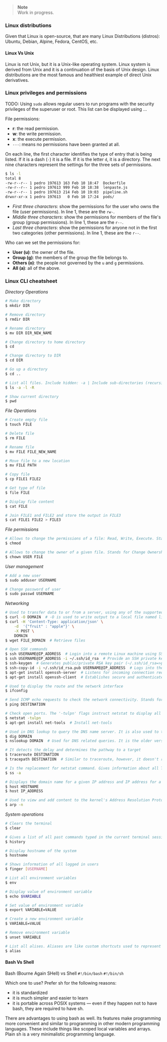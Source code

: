 > **Note**  
> Work in progress.

### Linux distributions

Given that Linux is open-source, that are many Linux Distributions (distros):
Ubuntu, Debian, Alpine, Fedora, CentOS, etc.

#### Linux Vs Unix
Linux is not Unix, but it is a Unix-like operating system. Linux system is derived from Unix and it is a continuation of the basis of Unix design. Linux distributions are the most famous and healthiest example of direct Unix derivatives.

### Linux privileges and permissions
TODO:
Using `sudo` allows regular users to run programs with the security privileges of the superuser or root. This list can be displayed using ...

File permissions:
- **r**: the read permission.
- **w**: the write permission.
- **x**: the execute permission.
- ``---``: means no permissions have been granted at all.

On each line, the first character identifies the type of entry that is being listed. If it is a dash (`-`) it is a file. If it is the letter `d`, it is a directory. The next nine characters represent the settings for the three sets of permissions.
```sh
$ ls -l
total 8
-rw-r--r-- 1 pedro 197613 163 Feb 10 18:47  Dockerfile
-rw-r--r-- 1 pedro 197613 999 Feb 10 18:38  lenpaste.js
-rw-r--r-- 1 pedro 197613 214 Feb 10 19:03  pipeline.sh
drwxr-xr-x 1 pedro 197613   0 Feb 10 17:24  pods/
```
- _First three characters_: show the permissions for the user who owns the file (user permissions). In line 1, these are the `rw-`.
- _Middle three characters_: show the permissions for members of the file's group (group permissions). In line 1, these are the `r--`.
- _Last three characters_: show the permissions for anyone not in the first two categories (other permissions). In line 1, these are the `r--`.

Who can we set the permissions for:
- **User (u)**: the owner of the file.
- **Group (g)**: the members of the group the file belongs to.
- **Others (o)**: the people not governed by the `u` and `g` permissions.
- **All (a)**: all of the above.

### Linux CLI cheatsheet
_Directory Operations_
```sh
# Make directory
$ mkdir DIR

# Remove directory
$ rmdir DIR

# Rename directory
$ mv DIR DIR_NEW_NAME

# Change directory to home directory
$ cd 

# Change directory to DIR
$ cd DIR

# Go up a directory
$ cd ..

# List all files. Include hidden: -a | Include sub-directories (recursively): -R | Include permission details: -l
$ ls -a -l -R

# Show current directory
$ pwd
```
_File Operations_
```sh
# Create empty file
$ touch FILE

# Delete file
$ rm FILE

# Rename file
$ mv FILE FILE_NEW_NAME

# Move file to a new location
$ mv FILE PATH

# Copy file
$ cp FILE1 FILE2

# Get type of file
$ file FILE

# Display file content
$ cat FILE

# Join FILE1 and FILE2 and store the output in FILE3
$ cat FILE1 FILE2 > FILE3
```
_File permissions_
```sh
# Allows to change the permissions of a file: Read, Write, Execute. Stands for Change Mode
$ chmod

# Allows to change the owner of a given file. Stands for Change Ownership
$ chown USER FILE
```
_User management_
```sh
# Add a new user
$ sudo adduser USERNAME

# Change password of user
$ sudo passwd USERNAME
```
_Networking_
```sh
# Used to transfer data to or from a server, using any of the supported protocols 
$ curl -O DOMAIN  # -O is used to write output to a local file named like the remote file
$ curl -H 'Content-Type: application/json' \
    -d  '{"fruit" : "apple"}' \
    -X POST \
    DOMAIN
$ wget FILE_DOMAIN  # Retrieve files

# Open SSH commands 
$ ssh USERNAME@IP_ADDRESS  # Login into a remote Linux machine using SSH
$ ssh USERNAME@IP_ADDRESS -i ~/.ssh/id_rsa  # Provide an SSH private key
$ ssh-keygen  # Generates public/private RSA key pair (~/.ssh/id_rsa=>private; ~/.ssh/id_rsa.pub=>public)
$ ssh-copy-id -i ~/.ssh/id_rsa.pub USERNAME@IP_ADDRESS  # Logs into the server host, copies the public key, and grants access by adding it to the authorized_keys file
$ apt-get install openssh-server  # Listens for incoming connection requests (usually on TCP port 22 on the host system) and responds to them
$ apt-get install openssh-client  # Establishes secure and authenticated SSH connections to SSH servers

# Used to display the route and the network interface
$ ifconfig

# Send ICMP echo requests to check the network connectivity. Stands for Packet INternet Groper
$ ping DESTINATION

# Check open ports. The '-tulpn' flags instruct netstat to display all the listening ports (0:::port)
$ netstat -tulpn
$ apt-get install net-tools  # Install net-tools

# Used in DNS lookup to query the DNS name server. It is also used to troubleshoot DNS related issues. Stands for Domain Information Groper
$ dig DOMAIN
$ nslookup DOMAIN  # Used for DNS related queries. It is the older version of dig

# It detects the delay and determines the pathway to a target 
$ traceroute DESTINATION
$ tracepath DESTINATION  # Similar to traceroute, however, it doesn't require root privileges

# Is the replacement for netstat command. Gives information about all TCP (-t), UDP (-u), and UNIX (-x) socket connections
$ ss -a

# Displays the domain name for a given IP address and IP address for a given hostname
$ host HOSTNAME
$ host IP_ADDRESS

# Used to view and add content to the kernel's Address Resolution Protocol (ARP) table
$ arp -n
```
_System operations_
```sh
# Clears the terminal
$ clear

# Gives a list of all past commands typed in the current terminal session
$ history

# Display hostname of the system
$ hostname

# Shows information of all logged in users
$ finger [USERNAME]

# List all environment variables
$ env

# Display value of environment variable
$ echo $VARIABLE

# Set value of environment variable
$ export VARIABLE=VALUE

# Create a new environment variable
$ VARIABLE=VALUE

# Remove environment variable
$ unset VARIABLE

# List all alises. Aliases are like custom shortcuts used to represent a command
$ alias
```

#### Bash Vs Shell
Bash (Bourne Again SHell) vs Shell
`#!/bin/bash`
`#!/bin/sh`

Which one to use?
Prefer sh for the following reasons:

- it is standardized
- it is much simpler and easier to learn
- it is portable across POSIX systems — even if they happen not to have bash, they are required to have sh.

There are advantages to using bash as well. Its features make programming more convenient and similar to programming in other modern programming languages. These include things like scoped local variables and arrays. Plain sh is a very minimalistic programming language.